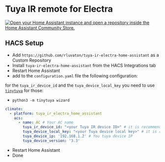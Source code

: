 # Tuya IR remote for Electra

[![Open your Home Assistant instance and open a repository inside the Home Assistant Community Store.](https://my.home-assistant.io/badges/hacs_repository.svg)](https://my.home-assistant.io/redirect/hacs_repository/?owner=rluvaton&repository=tuya-ir-electra-home-assistant&category=integration)

## HACS Setup
- Add `https://github.com/rluvaton/tuya-ir-electra-home-assistant` as a Custom Repository
- Install `tuya-ir-electra-home-assistant` from the HACS Integrations tab
- Restart Home Assistant
- add to the `configuration.yaml` file the following configuration:

for the `tuya_ir_device_id` and the `tuya_device_local_key` you need to use [`tinytuya`](https://github.com/jasonacox/tinytuya#network-scanner) for those:
  - `python3 -m tinytuya wizard`
```yaml
climate:
  - platform: tuya_ir_electra_home_assistant
    acs:
      - name: AC # Your AC name
        tuya_ir_device_id: "<your Tuya IR device ID>" # it is recommended to use secrets here
        tuya_device_local_key: "<your Tuya device local key>" # it is recommended to use secrets here
        tuya_device_ip: '192.168.1.2' # You tuya device IP
        tuya_device_version: '3.3'
```
- Restart Home Assistant
- Done
